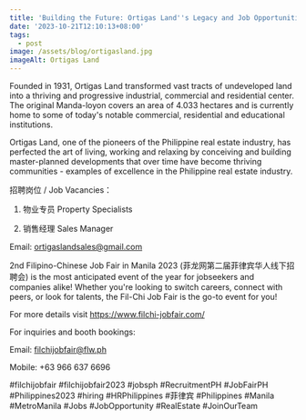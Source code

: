 ```yaml
---
title: 'Building the Future: Ortigas Land''s Legacy and Job Opportunities'
date: '2023-10-21T12:10:13+08:00'
tags:
  - post
image: /assets/blog/ortigasland.jpg
imageAlt: Ortigas Land
---
```

Founded in 1931, Ortigas Land transformed vast tracts of undeveloped land into a thriving and progressive industrial, commercial and residential center. The original Manda-loyon covers an area of 4.033 hectares and is currently home to some of today's notable commercial, residential and educational institutions.



Ortigas Land, one of the pioneers of the Philippine real estate industry, has perfected the art of living, working and relaxing by conceiving and building master-planned developments that over time have become thriving communities - examples of excellence in the Philippine real estate industry.



招聘岗位 / Job Vacancies：

1. 物业专员 Property Specialists

2. 销售经理 Sales Manager



Email: ortigaslandsales@gmail.com



2nd Filipino-Chinese Job Fair in Manila 2023 (菲龙网第二届菲律宾华人线下招聘会) is the most anticipated event of the year for jobseekers and companies alike! Whether you're looking to switch careers, connect with peers, or look for talents, the Fil-Chi Job Fair is the go-to event for you!

For more details visit https://www.filchi-jobfair.com/



For inquiries and booth bookings:

Email: filchijobfair@flw.ph

Mobile: +63 966 637 6696

\#filchijobfair #filchijobfair2023 #jobsph #RecruitmentPH #JobFairPH #Philippines2023 #hiring #HRPhilippines #菲律宾 #Philippines #Manila #MetroManila #Jobs #JobOpportunity #RealEstate #JoinOurTeam

